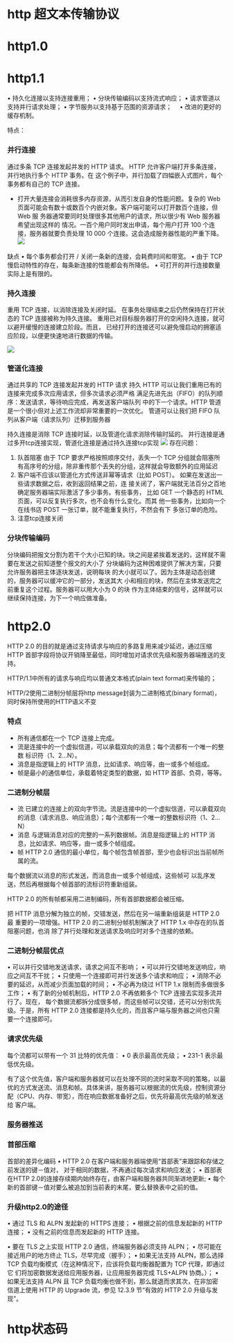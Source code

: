 # http 超文本传输协议

# http1.0

# http1.1
• 持久化连接以支持连接重用；
• 分块传输编码以支持流式响应；
• 请求管道以支持并行请求处理；
• 字节服务以支持基于范围的资源请求；　
• 改进的更好的缓存机制。

特点：
### 并行连接
通过多条 TCP 连接发起并发的 HTTP 请求。
HTTP 允许客户端打开多条连接，并行地执行多个 HTTP 事务。在  这个例子中，并行加载了四幅嵌入式图片，每个事务都有自己的 TCP 连接。
- 打开大量连接会消耗很多内存资源，从而引发自身的性能问题。复杂的 Web 页面可能会有数十或数百个内嵌对象。客户端可能可以打开数百个连接，但 Web 服 务器通常要同时处理很多其他用户的请求，所以很少有 Web 服务器希望出现这样的 情况。一百个用户同时发出申请，每个用户打开 100 个连接，服务器就要负责处理 10 000 个连接。这会造成服务器性能的严重下降。
![](./assets/3.png)

缺点
• 每个事务都会打开 / 关闭一条新的连接，会耗费时间和带宽。
 • 由于 TCP 慢启动特性的存在，每条新连接的性能都会有所降低。 
 • 可打开的并行连接数量实际上是有限的。

### 持久连接
重用 TCP 连接，以消除连接及关闭时延。
在事务处理结束之后仍然保持在打开状态的 TCP 连接被称为持久连接。
重用已对目标服务器打开的空闲持久连接，就可以避开缓慢的连接建立阶段。而且， 已经打开的连接还可以避免慢启动的拥塞适应阶段，以便更快速地进行数据的传输。

![](./assets/2.png)
### 管道化连接
通过共享的 TCP 连接发起并发的 HTTP 请求
持久 HTTP 可以让我们重用已有的连接来完成多次应用请求，但多次请求必须严格
满足先进先出（FIFO）的队列顺序：发送请求，等待响应完成，再发送客户端队列
中的下一个请求。HTTP 管道是一个很小但对上述工作流却非常重要的一次优化。
管道可以让我们把 FIFO 队列从客户端（请求队列）迁移到服务器

持久连接是消除 TCP 连接时延，以及管道化请求消除传输时延的。
并行连接是通过多开tcp连接实现，管道化连接是通过持久连接tcp实现
![](./assets/4.png)
存在问题： 
1. 队首阻塞
由于 TCP 要求严格按照顺序交付，丢失一个 TCP 分组就会阻塞所有高序号的分组，除非重传那个丢失的分组，这样就会导致额外的应用延迟
2. 客户端不应该以管道化方式传送非幂等请求（比如 POST）。
如果在发送出一些请求数据之后，收到返回结果之前，连 接关闭了，客户端就无法百分之百地确定服务器端实际激活了多少事务。有些事务， 比如 GET 一个静态的 HTML 页面，可以反复执行多次，也不会有什么变化。而其 他一些事务，比如向一个在线书店 POST 一张订单，就不能重复执行，不然会有下 多张订单的危险。
3. 注意tcp连接关闭

### 分块传输编码
分块编码把报文分割为若干个大小已知的块。块之间是紧挨着发送的，这样就不需 要在发送之前知道整个报文的大小了
分块编码为这种困难提供了解决方案，只要允许服务器把主体逐块发送，说明每块 的大小就可以了。因为主体是动态创建的，服务器可以缓冲它的一部分，发送其大 小和相应的块，然后在主体发送完之前重复这个过程。服务器可以用大小为 0 的块 作为主体结束的信号，这样就可以继续保持连接，为下一个响应做准备。


# http2.0
HTTP 2.0 的目的就是通过支持请求与响应的多路复用来减少延迟，通过压缩 HTTP
首部字段将协议开销降至最低，同时增加对请求优先级和服务器端推送的支持。

HTTP/1.1中所有的请求与响应均以普通文本格式(plain text format)来传输的；

HTTP/2使用二进制分帧层将http message封装为二进制格式(binary format)，同时保持所使用的HTTP语义不变
### 特点
- 所有通信都在一个 TCP 连接上完成。
- 流是连接中的一个虚拟信道，可以承载双向的消息；每个流都有一个唯一的整数
标识符（1、2…N）。
- 消息是指逻辑上的 HTTP 消息，比如请求、响应等，由一或多个帧组成。
- 帧是最小的通信单位，承载着特定类型的数据，如 HTTP 首部、负荷，等等。

### 二进制分帧层
- 流
已建立的连接上的双向字节流。流是连接中的一个虚拟信道，可以承载双向的消息（请求消息、响应消息）；每个流都有一个唯一的整数标识符（1、2…N）
- 消息
与逻辑消息对应的完整的一系列数据帧。消息是指逻辑上的 HTTP 消息，比如请求、响应等，由一或多个帧组成。
- 帧
HTTP 2.0 通信的最小单位，每个帧包含帧首部，至少也会标识出当前帧所属的流。

每个数据流以消息的形式发送，而消息由一或多个帧组成，这些帧可
以乱序发送，然后再根据每个帧首部的流标识符重新组装。

HTTP 2.0 的所有帧都采用二进制编码，所有首部数据都会被压缩。

把 HTTP 消息分解为独立的帧，交错发送，然后在另一端重新组装是 HTTP 2.0 最
重要的一项增强。HTTP 2.0 的二进制分帧机制解决了 HTTP 1.x 中存在的队首阻塞问题，也消
除了并行处理和发送请求及响应时对多个连接的依赖。

### 二进制分帧层优点
• 可以并行交错地发送请求，请求之间互不影响；
• 可以并行交错地发送响应，响应之间互不干扰；
• 只使用一个连接即可并行发送多个请求和响应；
• 消除不必要的延迟，从而减少页面加载的时间；
• 不必再为绕过 HTTP 1.x 限制而多做很多工作；
• 有了新的分帧机制后，HTTP 2.0 不再依赖多个 TCP 连接去实现多流并行了。现在，
每个数据流都拆分成很多帧，而这些帧可以交错，还可以分别优先级。于是，所有
HTTP 2.0 连接都是持久化的，而且客户端与服务器之间也只需要一个连接即可。

### 请求优先级
每个流都可以带有一个 31 比特的优先值：
• 0 表示最高优先级；
• 231-1 表示最低优先级。

有了这个优先值，客户端和服务器就可以在处理不同的流时采取不同的策略，以最
优的方式发送流、消息和帧。具体来讲，服务器可以根据流的优先级，控制资源分
配（CPU、内存、带宽），而在响应数据准备好之后，优先将最高优先级的帧发送给
客户端。


### 服务器推送

### 首部压缩
首部的差异化编码
• HTTP 2.0 在客户端和服务器端使用“首部表”来跟踪和存储之前发送的键－值对，
对于相同的数据，不再通过每次请求和响应发送；
• 首部表在HTTP 2.0的连接存续期内始终存在，由客户端和服务器共同渐进地更新; 
• 每个新的首部键－值对要么被追加到当前表的末尾，要么替换表中之前的值。

### 升级http2.0的途径
• 通过 TLS 和 ALPN 发起新的 HTTPS 连接；
• 根据之前的信息发起新的 HTTP 连接；
• 没有之前的信息而发起新的 HTTP 连接。

• 要在 TLS 之上实现 HTTP 2.0 通信，终端服务器必须支持 ALPN； 
• 尽可能在接近用户的地方终止 TLS，尽早完成（握手）；
• 如果无法支持 ALPN，那么选择 TCP 负载均衡模式（在这种情况下，应该将负载均衡器配置为 TCP 代理，即通过它
们将加密数据发送给应用服务器，让应用服务器完成 TLS+ALPN 协商。）；
• 如果无法支持 ALPN 且 TCP 负载均衡也做不到，那么就退而求其次，在非加密
信道上使用 HTTP 的 Upgrade 流，参见 12.3.9 节“有效的 HTTP 2.0 升级与发现”。


# http状态码


# 